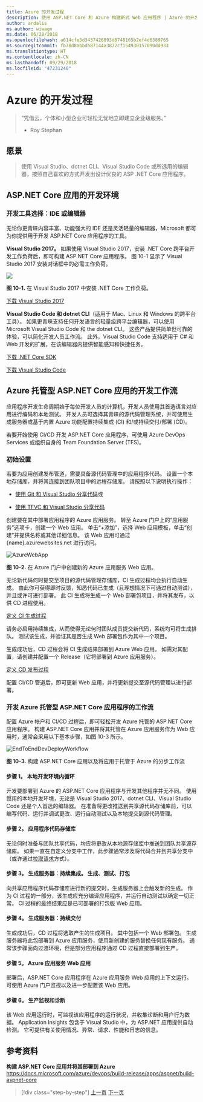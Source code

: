```yaml
---
title: Azure 的开发过程
description: 使用 ASP.NET Core 和 Azure 构建新式 Web 应用程序 | Azure 的开发过程
author: ardalis
ms.author: wiwagn
ms.date: 06/28/2018
ms.openlocfilehash: a614cfe3d3437426893d8748165b2ef4d6389765
ms.sourcegitcommit: fb78d8abbdb87144a3872cf154930157090dd933
ms.translationtype: HT
ms.contentlocale: zh-CN
ms.lasthandoff: 09/29/2018
ms.locfileid: "47231240"
---
```

# <a name="development-process-for-azure"></a>Azure 的开发过程

> “凭借云，个体和小型企业可轻松无忧地立即建立企业级服务。”  
> - Roy Stephan

 ## <a name="vision"></a>愿景

> 使用 Visual Studio、dotnet CLI、Visual Studio Code 或所选用的编辑器，按照自己喜欢的方式开发出设计优良的 ASP .NET Core 应用程序。

## <a name="development-environment-for-aspnet-core-apps"></a>ASP.NET Core 应用的开发环境

### <a name="development-tools-choices-ide-or-editor"></a>开发工具选择：IDE 或编辑器

无论你更青睐内容丰富、功能强大的 IDE 还是灵活轻量的编辑器，Microsoft 都可为你提供用于开发 ASP.NET Core 应用程序的工具。

**Visual Studio 2017。** 如果使用 Visual Studio 2017，安装 .NET Core 跨平台开发工作负荷后，即可构建 ASP.NET Core 应用程序。 图 10-1 显示了 Visual Studio 2017 安装对话框中的必需工作负荷。

![](./media/image10-1.png)

**图 10-1.** 在 Visual Studio 2017 中安装 .NET Core 工作负荷。

[下载 Visual Studio 2017](https://aka.ms/vsdownload?utm_source=mscom&utm_campaign=msdocs)

**Visual Studio Code 和 dotnet CLI**（适用于 Mac、Linux 和 Windows 的跨平台工具）。 如果更青睐支持任何开发语言的轻量级跨平台编辑器，可以使用 Microsoft Visual Studio Code 和 the dotnet CLI。 这些产品提供简单但可靠的体验，可以简化开发人员工作流。 此外，Visual Studio Code 支持适用于 C\# 和 Web 开发的扩展，在该编辑器内提供智能感知和快捷任务。

[下载 .NET Core SDK](https://www.microsoft.com/net/download/core)

[下载 Visual Studio Code](https://code.visualstudio.com/download)

## <a name="development-workflow-for-azure-hosted-aspnet-core-apps"></a>Azure 托管型 ASP.NET Core 应用的开发工作流

应用程序开发生命周期始于每位开发人员的计算机，开发人员使用其首选语言对应用进行编码和本地测试。 开发人员可选择其青睐的源代码管理系统，并可使用生成服务器或基于内置 Azure 功能配置持续集成 (CI) 和/或持续交付/部署 (CD)。

若要开始使用 CI/CD 开发 ASP.NET Core 应用程序，可使用 Azure DevOps Services 或组织自身的 Team Foundation Server (TFS)。

### <a name="initial-setup"></a>初始设置

若要为应用创建发布管道，需要具备源代码管理中的应用程序代码。 设置一个本地存储库，并将其连接到团队项目中的远程存储库。 请按照以下说明执行操作：

- [使用 Git 和 Visual Studio 分享代码](https://docs.microsoft.com/azure/devops/git/share-your-code-in-git-vs)或

- [使用 TFVC 和 Visual Studio 分享代码](https://docs.microsoft.com/azure/devops/tfvc/share-your-code-in-tfvc-vs)

创建要在其中部署应用程序的 Azure 应用服务。 转至 Azure 门户上的“应用服务”选项卡，创建一个 Web 应用。 单击“+添加”，选择 Web 应用模板，单击“创建”并提供名称或其他详细信息。 该 Web 应用可通过 {name}.azurewebsites.net 进行访问。

![AzureWebApp](./media/image10-2.png)

**图 10-2.** 在 Azure 门户中创建新的 Azure 应用服务 Web 应用。

无论新代码何时提交至项目的源代码管理存储库，CI 生成过程均会执行自动生成。 由此你可获得即时反馈，知悉代码已生成（且理想情况下可通过自动测试），并且或许可进行部署。 此 CI 生成将生成一个 Web 部署包项目，并将其发布，以供 CD 进程使用。

[定义 CI 生成过程](https://docs.microsoft.com/azure/devops/build-release/apps/aspnet/build-aspnet-core#ci)

请务必启用持续集成，从而使得无论何时团队成员提交新代码，系统均可将生成排队。 测试该生成，并验证其是否生成 Web 部署包作为其中一个项目。

生成成功后，CD 过程会将 CI 生成结果部署到 Azure Web 应用。 如需对其配置，请创建并配置一个 Release（它将部署到 Azure 应用服务）。

[定义 CD 发布过程](https://docs.microsoft.com/azure/devops/build-release/apps/aspnet/build-aspnet-core#cd)

配置 CI/CD 管道后，即可更新 Web 应用，并将更新提交至源代码管理以进行部署。

### <a name="workflow-for-developing-azure-hosted-aspnet-core-applications"></a>开发 Azure 托管型 ASP.NET Core 应用程序的工作流

配置 Azure 帐户和 CI/CD 过程后，即可轻松开发 Azure 托管的 ASP.NET Core 应用程序。 构建 ASP.NET Core 应用并将其托管在 Azure 应用服务作为 Web 应用时，通常会采用以下基本步骤，如图 10-3 所示。

![EndToEndDevDeployWorkflow](./media/image10-3.png)

**图 10-3.** 构建 ASP.NET Core 应用以及将应用于托管于 Azure 的分步工作流

#### <a name="step-1-local-dev-environment-inner-loop"></a>步骤 1。 本地开发环境内循环

开发要部署到 Azure 的 ASP.NET Core 应用程序与开发其他程序并无不同。 使用惯用的本地开发环境，无论是 Visual Studio 2017、dotnet CLI、Visual Studio Code 还是个人首选的编辑器。 在准备将更改推送到共享源代码存储库前，可以编写代码、运行并调试更改、运行自动测试以及本地提交到源代码管理。

#### <a name="step-2-application-code-repository"></a>步骤 2。 应用程序代码存储库

无论何时准备与团队共享代码，均应将更改从本地源存储库中推送到团队共享源存储库。 如果一直在自定义分支中工作，此步骤通常涉及将代码合并到共享分支中（或许通过[拉取请求](https://docs.microsoft.com/azure/devops/git/pull-requests)方式）。

#### <a name="step-3-build-server-continuous-integration-build-test-package"></a>步骤 3。 生成服务器：持续集成。 生成、测试、打包

向共享应用程序代码存储库进行新的提交时，生成服务器上会触发新的生成。 作为 CI 过程的一部分，该生成应充分编译应用程序，并运行自动测试以确定一切正常。 CI 过程的最终结果应是已可部署的打包版 Web 应用。

#### <a name="step-4-build-server-continuous-delivery"></a>步骤 4。 生成服务器：持续交付

生成成功后，CD 过程将选取产生的生成项目。 其中包括一个 Web 部署包。 生成服务器将此包部署到 Azure 应用服务，使用新创建的服务替换任何现有服务。 通常该步骤面向过渡环境，但是部分应用程序通过 CD 过程直接部署到生产。

#### <a name="step-5-azure-app-service-web-app"></a>步骤 5。 Azure 应用服务 Web 应用

部署后，ASP.NET Core 应用程序在 Azure 应用服务 Web 应用的上下文运行。 可使用 Azure 门户监视以及进一步配置该 Web 应用。

#### <a name="step-6-production-monitoring-and-diagnostics"></a>步骤 6。 生产监视和诊断

该 Web 应用运行时，可监视该应用程序的运行状况，并收集诊断和用户行为数据。 Application Insights 包含于 Visual Studio 中，为 ASP.NET 应用提供自动检测。 它可提供有关使用情况、异常、请求、性能和日志的信息。

## <a name="references"></a>参考资料

**构建 ASP.NET Core 应用并将其部署到 Azure**  
<https://docs.microsoft.com/azure/devops/build-release/apps/aspnet/build-aspnet-core>

>[!div class="step-by-step"]
[上一页](test-asp-net-core-mvc-apps.md)
[下一页](azure-hosting-recommendations-for-asp-net-web-apps.md)